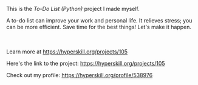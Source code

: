 This is the *To-Do List (Python)* project I made myself.


<p>A to-do list can improve your work and personal life. It relieves stress; you can be more efficient. Save time for the best things! Let's make it happen.</p><br/><br/>Learn more at <a href="https://hyperskill.org/projects/105?utm_source=ide&utm_medium=ide&utm_campaign=ide&utm_content=project-card">https://hyperskill.org/projects/105</a>

Here's the link to the project: https://hyperskill.org/projects/105

Check out my profile: https://hyperskill.org/profile/538976